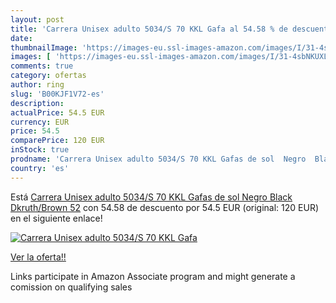 ```yaml
---
layout: post
title: 'Carrera Unisex adulto 5034/S 70 KKL Gafa al 54.58 % de descuento'
date: 
thumbnailImage: 'https://images-eu.ssl-images-amazon.com/images/I/31-4sbNKUXL._SL200_.jpg'
images: [ 'https://images-eu.ssl-images-amazon.com/images/I/31-4sbNKUXL._SL200_.jpg' ]
comments: true
category: ofertas
author: ring
slug: 'B00KJF1V72-es'
description:
actualPrice: 54.5 EUR
currency: EUR
price: 54.5
comparePrice: 120 EUR
inStock: true
prodname: 'Carrera Unisex adulto 5034/S 70 KKL Gafas de sol  Negro  Black Dkruth/Brown   52'
country: 'es'
---
```


Está [Carrera Unisex adulto 5034/S 70 KKL Gafas de sol  Negro  Black Dkruth/Brown   52](https://www.amazon.es/dp/B00KJF1V72/?tag=tolees-21) con 54.58 de descuento por 54.5 EUR (original: 120 EUR) en el siguiente enlace!

[![Carrera Unisex adulto 5034/S 70 KKL Gafa](https://images-eu.ssl-images-amazon.com/images/I/31-4sbNKUXL._SL200_.jpg)](https://www.amazon.es/dp/B00KJF1V72/?tag=tolees-21)

[Ver la oferta!!](https://www.amazon.es/dp/B00KJF1V72/?tag=tolees-21)

Links participate in Amazon Associate program and might generate a comission on qualifying sales


